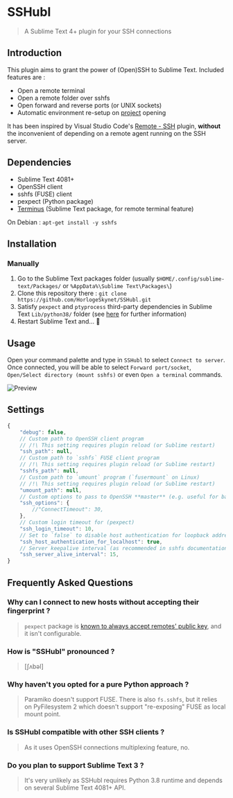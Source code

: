 # SSHubl

> A Sublime Text 4+ plugin for your SSH connections

## Introduction

This plugin aims to grant the power of (Open)SSH to Sublime Text. Included features are :

* Open a remote terminal
* Open a remote folder over sshfs
* Open forward and reverse ports (or UNIX sockets)
* Automatic environment re-setup on [project](https://www.sublimetext.com/docs/projects.html) opening

It has been inspired by Visual Studio Code's [Remote - SSH](https://marketplace.visualstudio.com/items?itemName=ms-vscode-remote.remote-ssh) plugin, **without** the inconvenient of depending on a remote agent running on the SSH server.

## Dependencies

* Sublime Text 4081+
* OpenSSH client
* sshfs (FUSE) client
* pexpect (Python package)
* [Terminus](https://packagecontrol.io/packages/Terminus) (Sublime Text package, for remote terminal feature)

On Debian : `apt-get install -y sshfs`

## Installation

<!--
### With Package Control (recommended)

1. Open your command palette and type in : `Package Control: Install Package`
2. Browse the list or search for `SSHubl`
3. Press `Enter` and you're done !

Package Control dedicated page [here](https://packagecontrol.io/packages/SSHubl).
-->

### Manually

1. Go to the Sublime Text packages folder (usually `$HOME/.config/sublime-text/Packages/` or `%AppData%\Sublime Text\Packages\`)
2. Clone this repository there : `git clone https://github.com/HorlogeSkynet/SSHubl.git`
3. Satisfy `pexpect` and `ptyprocess` third-party dependencies in Sublime Text `Lib/python38/` folder (see [here](https://stackoverflow.com/a/61200528) for further information)
4. Restart Sublime Text and... :tada:

## Usage

Open your command palette and type in `SSHubl` to select `Connect to server`. Once connected, you will be able to select `Forward port/socket`, `Open/Select directory (mount sshfs)` or even `Open a terminal` commands.

![Preview](https://i.imgur.com/mOqxMsP.gif)

## Settings

```javascript
{
	"debug": false,
	// Custom path to OpenSSH client program
	// /!\ This setting requires plugin reload (or Sublime restart)
	"ssh_path": null,
	// Custom path to `sshfs` FUSE client program
	// /!\ This setting requires plugin reload (or Sublime restart)
	"sshfs_path": null,
	// Custom path to `umount` program (`fusermount` on Linux)
	// /!\ This setting requires plugin reload (or Sublime restart)
	"umount_path": null,
	// Custom options to pass to OpenSSH **master** (e.g. useful for bastion traversal)
	"ssh_options": {
		//"ConnectTimeout": 30,
	},
	// Custom login timeout for (pexpect)
	"ssh_login_timeout": 10,
	// Set to `false` to disable host authentication for loopback addresses (cf. NoHostAuthenticationForLocalhost)
	"ssh_host_authentication_for_localhost": true,
	// Server keepalive interval (as recommended in sshfs documentation)
	"ssh_server_alive_interval": 15,
}
```

## Frequently Asked Questions

### Why can I connect to new hosts without accepting their fingerprint ?

> `pexpect` package is [known to always accept remotes' public key](https://github.com/pexpect/pexpect/blob/4.8.0/pexpect/pxssh.py#L411-L414), and it isn't configurable.

### How is "SSHubl" pronounced ?

> \[ʃʌbəl\]

### Why haven't you opted for a pure Python approach ?

> Paramiko doesn't support FUSE. There is also `fs.sshfs`, but it relies on PyFilesystem 2 which doesn't support "re-exposing" FUSE as local mount point.

### Is SSHubl compatible with other SSH clients ?

> As it uses OpenSSH connections multiplexing feature, no.

### Do you plan to support Sublime Text 3 ?

> It's very unlikely as SSHubl requires Python 3.8 runtime and depends on several Sublime Text 4081+ API.
